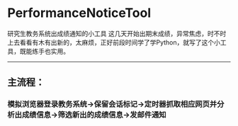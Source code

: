 # PerformanceNoticeTool
研究生教务系统出成绩通知的小工具
这几天开始出期末成绩，异常焦虑，时不时上去看看有木有出新的，太麻烦，正好前段时间学了学Python，就写了这个小工具，既能练手也实用。

---
## 主流程： 
### 模拟浏览器登录教务系统->保留会话标记->定时器抓取相应网页并分析出成绩信息->筛选新出的成绩信息->发邮件通知

